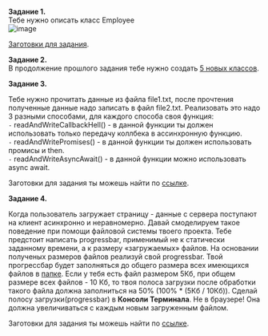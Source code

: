 
**Задание 1.**  
Тебе нужно описать класс Employee \
![image](https://user-images.githubusercontent.com/48245816/170902240-ab540276-e2b6-450f-ac32-d11ced7580ea.png)

[Заготовки для задания](./src/chapter_1/classes.js).
<br>

**Задание 2.**  
В продолжение прошлого задания тебе нужно создать [5 новых классов](./src/chapter_1/Hard_classes.md).

**Задание 3.**  

Тебе нужно прочитать данные из файла file1.txt, после прочтения полученные данные надо записать в файл file2.txt. Реализовать это надо 3 разными способами, для каждого способа своя функция: \
`-` readAndWriteCallbackHell() - в данной функции ты должен использовать только передачу коллбека в ассинхронную функцию. \
`-` readAndWritePromises() - в данной функции ты должен использовать промисы и then. \
`-` readAndWriteAsyncAwait() - в данной функции можно использовать async await.

Заготовки для задания ты можешь найти по [ссылке](./src/chapter_2/fsSimple.js).
<br>

**Задание 4.**  

Когда пользователь загружает страницу - данные с сервера поступают на клиент асинхронно и неравномерно. 
Давай смоделируем такое поведение при помощи файловой системы твоего проекта. Тебе предстоит написать progressbar, применимый не к статически заданному времени, а к размеру «загружаемых» файлов. На основании полученых размеров файлов реализуй свой progressbar. 
Твой прогрессбар будет заполняться до общего размера всех имеющихся файлов в [папке](./src/chapter_2/files/fsHard). Если у тебя есть файл размером 5Кб, при общем размере всех файлов - 10 Кб, то твоя полоса загрузки после обработки такого файла должна заполниться на 50% (100% * (5Кб / 10Кб)). 
Сделай полосу загрузки(progressbar) в **Консоли Терминала**. Не в браузере! Она должна увеличиваться с каждым новым загруженным файлом.

Заготовки для задания ты можешь найти по [ссылке](./src/chapter_2/fsHard.js).

<br>
